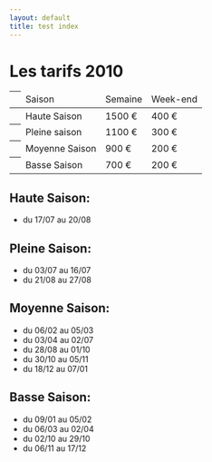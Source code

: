```yaml
---
layout: default
title: test index
---
```


# Les tarifs 2010 

<table class="tarifs" cellpadding="1" cellspacing="1" width="450">
        <thead>
		<tr> 
        		<th>&nbsp;</th>
			<td>Saison</td>
			<td>Semaine</td>
			<td>Week-end</td>
		</tr>
        </thead>
        <tbody>
		<tr class="haute-saison">
			<th>&nbsp;</th>
			<td>Haute Saison</td>
			<td>1500 €</td>
			<td>400 €</td>
		</tr>
		<tr class="pleine-saison">
			<th>&nbsp;</th>
			<td>Pleine saison</td>
			<td>1100 €</td>
			<td>300 €</td>
		</tr>
        	<tr class="moyenne-saison">
			<th>&nbsp;</th>
			<td>Moyenne Saison</td>
			<td>900 €</td>
			<td>200 €</td>
		</tr>
		<tr class="basse-saison">
			<th>&nbsp;</th>
			<td>Basse Saison</td>
			<td>700 €</td>
			<td>200 €</td>
		</tr>
	</tbody>
</table>

## Haute Saison:

* du 17/07 au 20/08

## Pleine Saison:

* du 03/07 au 16/07
* du 21/08 au 27/08

## Moyenne Saison:

* du 06/02 au 05/03
* du 03/04 au 02/07
* du 28/08 au 01/10
* du 30/10 au 05/11
* du 18/12 au 07/01

## Basse Saison:

* du 09/01 au 05/02
* du 06/03 au 02/04
* du 02/10 au 29/10
* du 06/11 au 17/12

